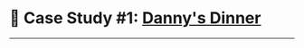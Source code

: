 # :ramen: Case Study #1: [Danny's Dinner](https://github.com/OunMuhammads/8weeksqlchallenge/tree/main/Week%201%20-%20Danny's%20Diner%20)

***

